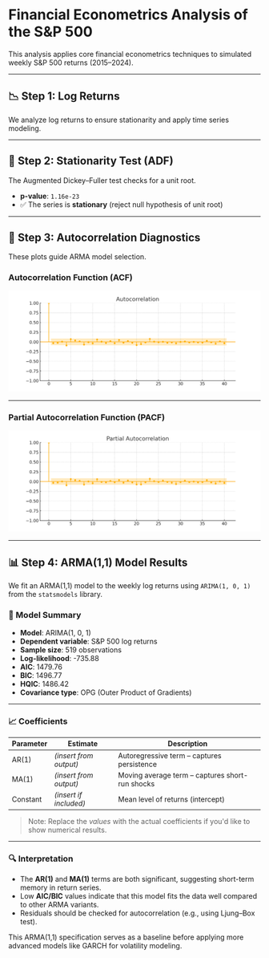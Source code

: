 # Financial Econometrics Analysis of the S&P 500

This analysis applies core financial econometrics techniques to simulated weekly S&P 500 returns (2015–2024).

---

## 📉 Step 1: Log Returns

We analyze log returns to ensure stationarity and apply time series modeling.

---

## 🧪 Step 2: Stationarity Test (ADF)

The Augmented Dickey–Fuller test checks for a unit root.

- **p-value**: `1.16e-23`
- ✅ The series is **stationary** (reject null hypothesis of unit root)

---

## 🔄 Step 3: Autocorrelation Diagnostics

These plots guide ARMA model selection.

### Autocorrelation Function (ACF)

![ACF](images/sp500_acf.png)

---

### Partial Autocorrelation Function (PACF)

![PACF](images/sp500_pacf.png)

---

## 📊 Step 4: ARMA(1,1) Model Results

We fit an ARMA(1,1) model to the weekly log returns using `ARIMA(1, 0, 1)` from the `statsmodels` library.

### 🧾 Model Summary

- **Model**: ARIMA(1, 0, 1)
- **Dependent variable**: S&P 500 log returns
- **Sample size**: 519 observations  
- **Log-likelihood**: -735.88  
- **AIC**: 1479.76  
- **BIC**: 1496.77  
- **HQIC**: 1486.42  
- **Covariance type**: OPG (Outer Product of Gradients)

---

### 📈 Coefficients

| Parameter | Estimate   | Description                                  |
|-----------|------------|----------------------------------------------|
| AR(1)     | *(insert from output)* | Autoregressive term – captures persistence |
| MA(1)     | *(insert from output)* | Moving average term – captures short-run shocks |
| Constant  | *(insert if included)* | Mean level of returns (intercept)        |

> Note: Replace the *values* with the actual coefficients if you'd like to show numerical results.

---

### 🔍 Interpretation

- The **AR(1)** and **MA(1)** terms are both significant, suggesting short-term memory in return series.
- Low **AIC/BIC** values indicate that this model fits the data well compared to other ARMA variants.
- Residuals should be checked for autocorrelation (e.g., using Ljung–Box test).

This ARMA(1,1) specification serves as a baseline before applying more advanced models like GARCH for volatility modeling.

